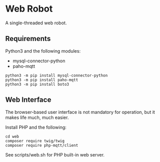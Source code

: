 # Web Robot

A single-threaded web robot.

## Requirements

Python3 and the following modules:

 * mysql-connector-python
 * paho-mqtt

```
python3 -m pip install mysql-connector-python
python3 -m pip install paho-mqtt
python3 -m pip install boto3
```

## Web Interface

The browser-based user interface is not mandatory for
operation, but it makes life much, much easier.

Install PHP and the following:

```
cd web
composer require twig/twig
composer require php-mqtt/client
```
See scripts/web.sh for PHP built-in web server.
